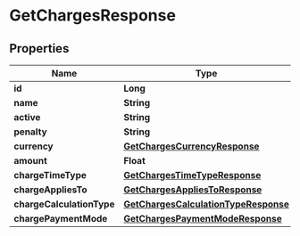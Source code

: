 
# GetChargesResponse

## Properties
Name | Type | Description | Notes
------------ | ------------- | ------------- | -------------
**id** | **Long** |  |  [optional]
**name** | **String** |  |  [optional]
**active** | **String** |  |  [optional]
**penalty** | **String** |  |  [optional]
**currency** | [**GetChargesCurrencyResponse**](GetChargesCurrencyResponse.md) |  |  [optional]
**amount** | **Float** |  |  [optional]
**chargeTimeType** | [**GetChargesTimeTypeResponse**](GetChargesTimeTypeResponse.md) |  |  [optional]
**chargeAppliesTo** | [**GetChargesAppliesToResponse**](GetChargesAppliesToResponse.md) |  |  [optional]
**chargeCalculationType** | [**GetChargesCalculationTypeResponse**](GetChargesCalculationTypeResponse.md) |  |  [optional]
**chargePaymentMode** | [**GetChargesPaymentModeResponse**](GetChargesPaymentModeResponse.md) |  |  [optional]



